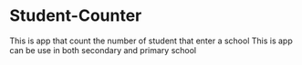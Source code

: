# Student-Counter
This is app that count the number of student that enter a school
This is app can be use in both secondary and primary school
